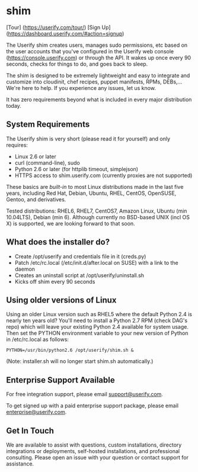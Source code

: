 # shim

[Tour] (https://userify.com/tour/) [Sign Up] (https://dashboard.userify.com/#action=signup)

The Userify shim creates users, manages sudo permissions, etc based on
the user accounts that you've configured in the Userify web console (https://console.userify.com)
or through the API. It wakes up once every 90 seconds, checks for things to do,
and goes back to sleep.

The shim is designed to be extremely lightweight and easy to integrate and
customize into cloudinit, chef recipes, puppet manifests, RPMs, DEBs,...
We're here to help. If you experience any issues, let us know.

It has zero requirements beyond what is included in every major distribution today.


System Requirements
-------------------

The Userify shim is very short (please read it for yourself)
and only requires:

*  Linux 2.6 or later
*  curl (command-line), sudo
*  Python 2.6 or later (for httplib timeout, simplejson)
*  HTTPS access to shim.userify.com (currently proxies are not supported)

These basics are *built-in* to most Linux distributions made in the last five years,
including Red Hat, Debian, Ubuntu, RHEL, CentOS, OpenSUSE, Gentoo,
and derivatives.

Tested distributions: RHEL6, RHEL7, CentOS7, Amazon Linux, Ubuntu (min 10.04LTS), Debian (min 6).
Although currently no BSD-based UNIX (incl OS X) is supported, we are looking forward to that soon.


What does the installer do?
---------------------------

*   Create /opt/userify and credentials file in it (creds.py)
*   Patch /etc/rc.local (/etc/init.d/after.local on SUSE)
    with a link to the daemon
*   Creates an uninstall script at /opt/userify/uninstall.sh
*   Kicks off shim every 90 seconds


Using older versions of Linux
-----------------------------

Using an older Linux version such as RHEL5 where the default Python 2.4 is nearly ten years old? You'll need to install
a Python 2.7 RPM (check DAG's repo) which will leave your existing Python 2.4 available for system usage.
Then set the PYTHON environment variable to your new version of Python in /etc/rc.local as follows:

    PYTHON=/usr/bin/python2.6 /opt/userify/shim.sh &

(Note: installer.sh will no longer start shim.sh automatically.)


Enterprise Support Available
----------------------------

For free integration support, please email support@userify.com.

To get signed up with a paid enterprise support package, please email enterprise@userify.com.


Get In Touch
------------

We are available to assist with questions, custom installations, directory
integrations or deployments, self-hosted installations, and professional
consulting. Please open an issue with your question or contact support for
assistance.



